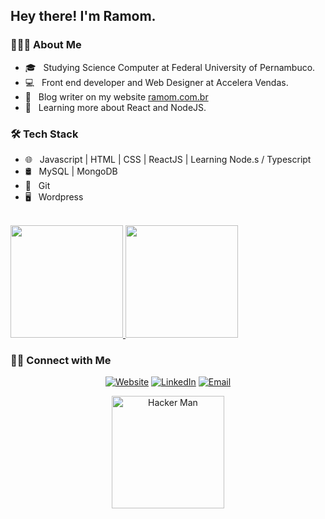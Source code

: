 <h2> Hey there! I'm Ramom.</h2>

<h3> 👨🏻‍💻 About Me </h3>

- 🎓 &nbsp; Studying Science Computer at Federal University of Pernambuco.
- 💻 &nbsp; Front end developer and Web Designer at Accelera Vendas.
- 📘 &nbsp; Blog writer on my website <a href="ramom.com.br">ramom.com.br</a>
- 📘 &nbsp; Learning more about React and NodeJS.


<h3>🛠 Tech Stack</h3>

- 🌐 &nbsp; Javascript | HTML | CSS | ReactJS | Learning Node.s / Typescript
- 🛢 &nbsp; MySQL | MongoDB 
- 🔧 &nbsp; Git
- 🖥 &nbsp; Wordpress

<br/>

<a href="https://github.com/Ramomjcs">
  <img height="180em" src="https://github-readme-stats.vercel.app/api?username=Ramomjcs&theme=synthwave&show_icons=true" />
  <img height="180em" src="https://github-readme-stats.vercel.app/api/top-langs/?username=Ramomjcs&theme=synthwave&layout=compact" />
</a>

<h3> 🤝🏻 Connect with Me </h3>

<p align="center">
<a href="https://ramom.com.br/eu"><img alt="Website" src="https://img.shields.io/badge/Website-ramom.com.br-blue?style=flat-square&logo=google-chrome"></a>
<a href="https://www.linkedin.com/in/ramom-santos-738078174/"><img alt="LinkedIn" src="https://img.shields.io/badge/LinkedIn-Ramom%20Santos%20-blue?style=flat-square&logo=linkedin"></a>
<a href="mailto:ramom1999@gmail.com"><img alt="Email" src="https://img.shields.io/badge/Email-ramom1999@gmail.com-blue?style=flat-square&logo=gmail"></a>
</p>

<p align="center">
<img height="180em" src="https://media.giphy.com/media/PiQejEf31116URju4V/giphy.gif" alt="Hacker Man" />
</p>
